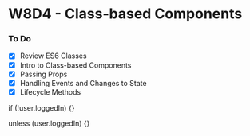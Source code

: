# W8D4 - Class-based Components

### To Do
- [x] Review ES6 Classes
- [x] Intro to Class-based Components
- [x] Passing Props
- [x] Handling Events and Changes to State
- [x] Lifecycle Methods

if (!user.loggedIn) {}

unless (user.loggedIn) {}




















# 
